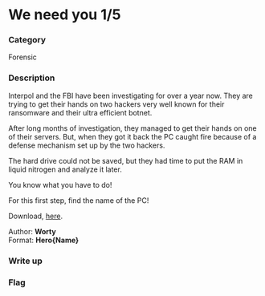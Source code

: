 # We need you 1/5

### Category

Forensic

### Description

Interpol and the FBI have been investigating for over a year now. They are trying to get their hands on two hackers very well known for their ransomware and their ultra efficient botnet.

After long months of investigation, they managed to get their hands on one of their servers. But, when they got it back the PC caught fire because of a defense mechanism set up by the two hackers.

The hard drive could not be saved, but they had time to put the RAM in liquid nitrogen and analyze it later.

You know what you have to do!

For this first step, find the name of the PC!

Download, [here](http://chall0.heroctf.fr/Challenge.zip).

Author: **Worty**<br>
Format: **Hero{Name}**

### Write up



### Flag